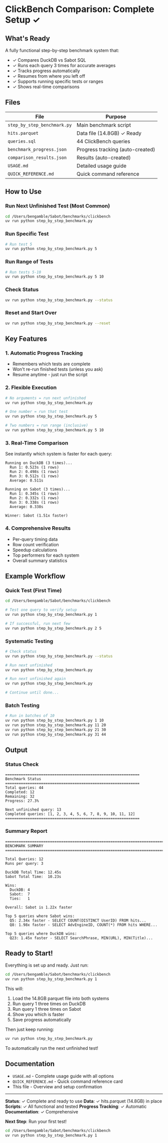 # ClickBench Comparison: Complete Setup ✓

## What's Ready

A fully functional step-by-step benchmark system that:
- ✓ Compares DuckDB vs Sabot SQL
- ✓ Runs each query 3 times for accurate averages
- ✓ Tracks progress automatically
- ✓ Resumes from where you left off
- ✓ Supports running specific tests or ranges
- ✓ Shows real-time comparisons

## Files

| File | Purpose |
|------|---------|
| `step_by_step_benchmark.py` | Main benchmark script |
| `hits.parquet` | Data file (14.8GB) ✓ Ready |
| `queries.sql` | 44 ClickBench queries |
| `benchmark_progress.json` | Progress tracking (auto-created) |
| `comparison_results.json` | Results (auto-created) |
| `USAGE.md` | Detailed usage guide |
| `QUICK_REFERENCE.md` | Quick command reference |

## How to Use

### Run Next Unfinished Test (Most Common)
```bash
cd /Users/bengamble/Sabot/benchmarks/clickbench
uv run python step_by_step_benchmark.py
```

### Run Specific Test
```bash
# Run test 5
uv run python step_by_step_benchmark.py 5
```

### Run Range of Tests
```bash
# Run tests 5-10
uv run python step_by_step_benchmark.py 5 10
```

### Check Status
```bash
uv run python step_by_step_benchmark.py --status
```

### Reset and Start Over
```bash
uv run python step_by_step_benchmark.py --reset
```

## Key Features

### 1. Automatic Progress Tracking
- Remembers which tests are complete
- Won't re-run finished tests (unless you ask)
- Resume anytime - just run the script

### 2. Flexible Execution
```bash
# No arguments = run next unfinished
uv run python step_by_step_benchmark.py

# One number = run that test
uv run python step_by_step_benchmark.py 5

# Two numbers = run range (inclusive)
uv run python step_by_step_benchmark.py 5 10
```

### 3. Real-Time Comparison
See instantly which system is faster for each query:
```
Running on DuckDB (3 times)...
  Run 1: 0.523s (1 rows)
  Run 2: 0.498s (1 rows)
  Run 3: 0.512s (1 rows)
  Average: 0.511s

Running on Sabot (3 times)...
  Run 1: 0.345s (1 rows)
  Run 2: 0.332s (1 rows)
  Run 3: 0.338s (1 rows)
  Average: 0.338s

Winner: Sabot (1.51x faster)
```

### 4. Comprehensive Results
- Per-query timing data
- Row count verification
- Speedup calculations
- Top performers for each system
- Overall summary statistics

## Example Workflow

### Quick Test (First Time)
```bash
cd /Users/bengamble/Sabot/benchmarks/clickbench

# Test one query to verify setup
uv run python step_by_step_benchmark.py 1

# If successful, run next few
uv run python step_by_step_benchmark.py 2 5
```

### Systematic Testing
```bash
# Check status
uv run python step_by_step_benchmark.py --status

# Run next unfinished
uv run python step_by_step_benchmark.py

# Run next unfinished again
uv run python step_by_step_benchmark.py

# Continue until done...
```

### Batch Testing
```bash
# Run in batches of 10
uv run python step_by_step_benchmark.py 1 10
uv run python step_by_step_benchmark.py 11 20
uv run python step_by_step_benchmark.py 21 30
uv run python step_by_step_benchmark.py 31 44
```

## Output

### Status Check
```
============================================================
Benchmark Status
============================================================
Total queries: 44
Completed: 12
Remaining: 32
Progress: 27.3%

Next unfinished query: 13
Completed queries: [1, 2, 3, 4, 5, 6, 7, 8, 9, 10, 11, 12]
============================================================
```

### Summary Report
```
================================================================================
BENCHMARK SUMMARY
================================================================================

Total Queries: 12
Runs per query: 3

DuckDB Total Time: 12.45s
Sabot Total Time:  10.23s

Wins:
  DuckDB: 4
  Sabot:  7
  Ties:   1

Overall: Sabot is 1.22x faster

Top 5 queries where Sabot wins:
  Q5: 2.34x faster - SELECT COUNT(DISTINCT UserID) FROM hits...
  Q8: 1.98x faster - SELECT AdvEngineID, COUNT(*) FROM hits WHERE...

Top 5 queries where DuckDB wins:
  Q23: 1.45x faster - SELECT SearchPhrase, MIN(URL), MIN(Title)...
```

## Ready to Start!

Everything is set up and ready. Just run:

```bash
cd /Users/bengamble/Sabot/benchmarks/clickbench
uv run python step_by_step_benchmark.py 1
```

This will:
1. Load the 14.8GB parquet file into both systems
2. Run query 1 three times on DuckDB
3. Run query 1 three times on Sabot
4. Show you which is faster
5. Save progress automatically

Then just keep running:
```bash
uv run python step_by_step_benchmark.py
```

To automatically run the next unfinished test!

## Documentation

- `USAGE.md` - Complete usage guide with all options
- `QUICK_REFERENCE.md` - Quick command reference card
- This file - Overview and setup confirmation

---

**Status**: ✓ Complete and ready to use
**Data**: ✓ hits.parquet (14.8GB) in place
**Scripts**: ✓ All functional and tested
**Progress Tracking**: ✓ Automatic
**Documentation**: ✓ Comprehensive

**Next Step**: Run your first test!
```bash
cd /Users/bengamble/Sabot/benchmarks/clickbench
uv run python step_by_step_benchmark.py 1
```

